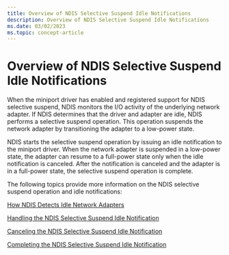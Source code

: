 ```yaml
---
title: Overview of NDIS Selective Suspend Idle Notifications
description: Overview of NDIS Selective Suspend Idle Notifications
ms.date: 03/02/2023
ms.topic: concept-article
---
```


# Overview of NDIS Selective Suspend Idle Notifications


When the miniport driver has enabled and registered support for NDIS selective suspend, NDIS monitors the I/O activity of the underlying network adapter. If NDIS determines that the driver and adapter are idle, NDIS performs a selective suspend operation. This operation suspends the network adapter by transitioning the adapter to a low-power state.

NDIS starts the selective suspend operation by issuing an idle notification to the miniport driver. When the network adapter is suspended in a low-power state, the adapter can resume to a full-power state only when the idle notification is canceled. After the notification is canceled and the adapter is in a full-power state, the selective suspend operation is complete.

The following topics provide more information on the NDIS selective suspend operation and idle notifications:

[How NDIS Detects Idle Network Adapters](how-ndis-detects-idle-network-adapters.md)

[Handling the NDIS Selective Suspend Idle Notification](handling-the-ndis-selective-suspend-idle-notification.md)

[Canceling the NDIS Selective Suspend Idle Notification](canceling-the-ndis-selective-suspend-idle-notification.md)

[Completing the NDIS Selective Suspend Idle Notification](completing-the-ndis-selective-suspend-idle-notification.md)

 

 





